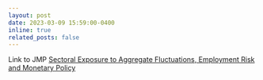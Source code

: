```yaml
---
layout: post
date: 2023-03-09 15:59:00-0400
inline: true
related_posts: false
---
```


Link to JMP [Sectoral Exposure to Aggregate Fluctuations, Employment Risk and Monetary Policy](/assets/pdf/herman_twosector.pdf) 
